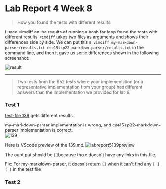 # Lab Report 4 Week 8

> How you found the tests with different results 

I used vimdiff on the results of running a bash for loop found the tests with different results.
`vimdiff` takes two files as arguments and shows their differences side by side.
We can put this `$ vimdiff my-markdown-parser/results.txt cse15lsp22-markdown-parser/results.txt` in the command line, and then it gave us some differences shown in the following screenshot:

![result](https://8yby8sd.github.io/cse15l-lab-reports/result.png)

---

> Two tests from the 652 tests where your implementation (or a representative implementation from your group) had different answers than the implementation we provided for lab 9.

### Test 1
[test-file 139](https://github.com/nidhidhamnani/markdown-parser/blob/main/test-files/139.md) gets different results.


my-markdown-parser implementation is wrong, and cse15lsp22-markdown-parser implementation is correct.  
![139](https://8yby8sd.github.io/cse15l-lab-reports/labreport5139.png)

Here is VScode preview of the 139.md.
![labreport5139preview](https://8yby8sd.github.io/cse15l-lab-reports/labreport5139preview.png)

The oupt put should be `[]`because there doesn't have any links in this file.

Fix: For my-markdown-parser, it doesn't return `[]` when it can't find any `[ ] ( )` in the test file.


### Test 2